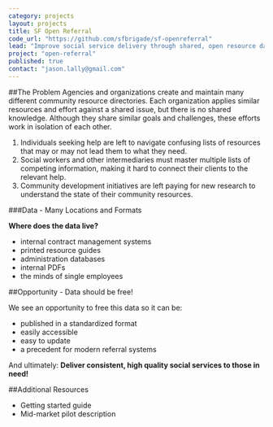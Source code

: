 ```yaml
---
category: projects
layout: projects
title: SF Open Referral
code_url: "https://github.com/sfbrigade/sf-openreferral"
lead: "Improve social service delivery through shared, open resource data."
project: "open-referral"
published: true
contact: "jason.lally@gmail.com"
---
```


##The Problem
Agencies and organizations create and maintain many different community resource directories. Each organization applies similar resources and effort against a shared issue, but there is no shared knowledge. Although they share similar goals and challenges, these efforts work in isolation of each other.

1. Individuals seeking help are left to navigate confusing lists of resources that may or may not lead them to what they need. 
2. Social workers and other intermediaries must master multiple lists of competing information, making it hard to connect their clients to the relevant help. 
3. Community development initiatives are left paying for new research to understand the state of their community resources.

###Data - Many Locations and Formats 

**Where does the data live?**

- internal contract management systems
- printed resource guides
- administration databases
- internal PDFs
- the minds of single employees

##Opportunity - Data should be free!

We see an opportunity to free this data so it can be:

- published in a standardized format
- easily accessible 
- easy to update
- a precedent for modern referral systems

And ultimately: **Deliver consistent, high quality social services to those in need!**

##Additional Resources

- Getting started guide
- Mid-market pilot description